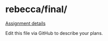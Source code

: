 # rebecca/final/

[Assignment details](/homework/final)

Edit this file via GitHub to describe your plans.
